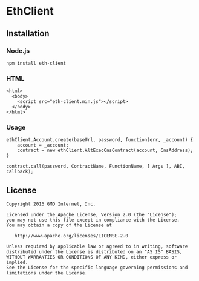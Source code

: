 # EthClient

## Installation
### Node.js
`npm install eth-client`

### HTML
    <html>
      <body>
        <script src="eth-client.min.js"></script>
      </body>
    </html>

### Usage
    ethClient.Account.create(baseUrl, password, function(err, _account) {
        account = _account;
        contract = new ethClient.AltExecCnsContract(account, CnsAddress);
    }

    contract.call(password, ContractName, FunctionName, [ Args ], ABI, callback);

## License
    Copyright 2016 GMO Internet, Inc.

    Licensed under the Apache License, Version 2.0 (the "License");
    you may not use this file except in compliance with the License.
    You may obtain a copy of the License at

       http://www.apache.org/licenses/LICENSE-2.0

    Unless required by applicable law or agreed to in writing, software
    distributed under the License is distributed on an "AS IS" BASIS,
    WITHOUT WARRANTIES OR CONDITIONS OF ANY KIND, either express or implied.
    See the License for the specific language governing permissions and
    limitations under the License.
